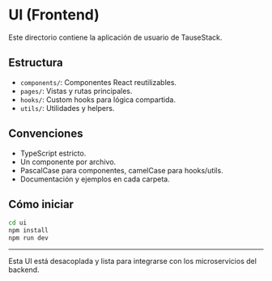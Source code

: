 # UI (Frontend)

Este directorio contiene la aplicación de usuario de TauseStack.

## Estructura
- `components/`: Componentes React reutilizables.
- `pages/`: Vistas y rutas principales.
- `hooks/`: Custom hooks para lógica compartida.
- `utils/`: Utilidades y helpers.

## Convenciones
- TypeScript estricto.
- Un componente por archivo.
- PascalCase para componentes, camelCase para hooks/utils.
- Documentación y ejemplos en cada carpeta.

## Cómo iniciar
```bash
cd ui
npm install
npm run dev
```

---

Esta UI está desacoplada y lista para integrarse con los microservicios del backend.
